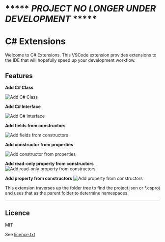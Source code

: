 # ***** *PROJECT NO LONGER UNDER DEVELOPMENT* *****

# C# Extensions

Welcome to C# Extensions.  This VSCode extension provides extensions to the IDE that will hopefully speed up your development workflow.

## Features

**Add C# Class**

![Add C# Class](https://github.com/nurlybekovnt/csharpextensions/raw/master/./featureimages/newclass.gif)

**Add C# Interface**

![Add C# Interface](https://github.com/nurlybekovnt/csharpextensions/raw/master/./featureimages/newinterface.gif)

**Add fields from constructors**

![Add fields from constructors](https://github.com/nurlybekovnt/csharpextensions/raw/master/./featureimages/fieldfromctor.gif)

**Add constructor from properties**

![Add constructor from properties](https://github.com/nurlybekovnt/csharpextensions/raw/master/./featureimages/ctorfromprop.gif)

**Add read-only property from constructors**
![Add read-only property from constructors](https://github.com/nurlybekovnt/csharpextensions/raw/master/./featureimages/propfromctor.gif)

**Add property from constructors**
![Add property from constructors](https://github.com/nurlybekovnt/csharpextensions/raw/master/./featureimages/fullpropfromctor.gif)


This extension traverses up the folder tree to find the project.json or *.csproj and uses that as the parent folder to determine namespaces.


-----------------------------------------------------------------------------------------------------------

## Licence 

MIT  

See [licence.txt](https://github.com/nurlybekovnt/csharpextensions/blob/master/./licence.txt)

